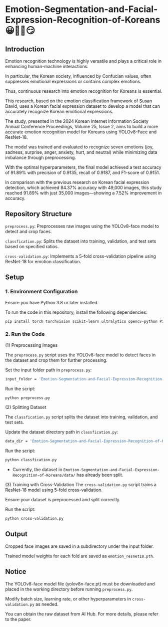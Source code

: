# Emotion-Segmentation-and-Facial-Expression-Recognition-of-Koreans 😀🥲🤨😏
## Introduction

Emotion recognition technology is highly versatile and plays a critical role in enhancing human-machine interactions. 

In particular, the Korean  society, influenced by Confucian values, often suppresses emotional expressions or contains complex emotions. 

Thus, continuous research into emotion recognition for Koreans is essential. 

This research, based on the emotion classification framework of Susan David, uses a Korean facial expression dataset to develop a model that can accurately recognize Korean emotional expressions. 

The study, presented in the 2024 Korean Internet Information Society Annual Conference Proceedings, Volume 25, Issue 2, aims to build a more accurate emotion recognition model for Koreans using YOLOv8-Face and ResNet-18. 

The model was trained and evaluated to recognize seven emotions (joy, sadness, surprise, anger, anxiety, hurt, and neutral) while minimizing data imbalance through preprocessing. 

With the optimal hyperparameters, the final model achieved a test accuracy of 91.89% with precision of 0.9135, recall of 0.9187, and F1-score of 0.9151. 

In comparison with the previous research on Korean facial expression detection, which achieved 84.37% accuracy with 49,000 images, this study reached 91.89% with just 35,000 images—showing a 7.52% improvement in accuracy.

## Repository Structure
`preprocess.py`: Preprocesses raw images using the YOLOv8-face model to detect and crop faces.

`classfication.py`: Splits the dataset into training, validation, and test sets based on specified ratios.

`cross-validation.py`: Implements a 5-fold cross-validation pipeline using ResNet-18 for emotion classification.

## Setup

### 1. Environment Configuration
Ensure you have Python 3.8 or later installed.

To run the code in this repository, install the following dependencies:

```bash
pip install torch torchvision scikit-learn ultralytics opencv-python Pillow
```

### 2. Run the Code
(1) Preprocessing Images

The `preprocess.py` script uses the YOLOv8-face model to detect faces in the dataset and crop them for further processing.

Set the input folder path in `preprocess.py`:
```bash
input_folder = 'Emotion-Segmentation-and-Facial-Expression-Recognition-of-Koreans/data/train'
```

Run the script:
```bash
python preprocess.py
```

(2) Splitting Dataset

The `classfication.py` script splits the dataset into training, validation, and test sets.

Update the dataset directory path in `classfication.py`:
```bash
data_dir = 'Emotion-Segmentation-and-Facial-Expression-Recognition-of-Koreans/data'
```

Run the script:
```bash
python classfication.py
```
* Currently, the dataset in `Emotion-Segmentation-and-Facial-Expression-Recognition-of-Koreans/data/` has already been split.

(3) Training with Cross-Validation
The `cross-validation.py` script trains a ResNet-18 model using 5-fold cross-validation.

Ensure your dataset is preprocessed and split correctly.

Run the script:
```bash
python cross-validation.py
```
## Output
Cropped face images are saved in a subdirectory under the input folder.

Trained model weights for each fold are saved as `emotion_resnet18.pth`.

## Notice
The YOLOv8-face model file (yolov8n-face.pt) must be downloaded and placed in the working directory before running `preprocess.py`.

Modify batch size, learning rate, or other hyperparameters in `cross-validation.py` as needed.

You can obtain the raw dataset from AI Hub. For more details, please refer to the paper.

